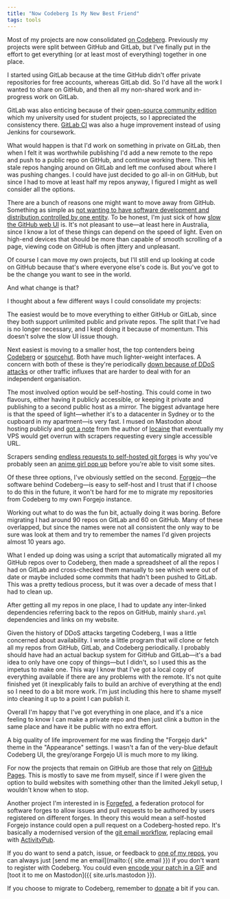 ```yaml
---
title: "Now Codeberg Is My New Best Friend"
tags: tools
---
```


Most of my projects are now consolidated [on Codeberg][my-codeberg]. Previously my projects were split between GitHub and GitLab, but I've finally put in the effort to get everything (or at least most of everything) together in one place.

[my-codeberg]: https://codeberg.org/willhbr

I started using GitLab because at the time GitHub didn't offer private repositories for free accounts, whereas GitLab did. So I'd have all the work I wanted to share on GitHub, and then all my non-shared work and in-progress work on GitLab.

GitLab was also enticing because of their [open-source community edition][gitlab-community] which my university used for student projects, so I appreciated the consistency there. [GitLab CI][gitlab-ci] was also a huge improvement instead of using Jenkins for coursework.

[gitlab-community]: https://about.gitlab.com/install/
[gitlab-ci]: /2016/02/12/testing-gitlab-ci/

What would happen is that I'd work on something in private on GitLab, then when I felt it was worthwhile publishing I'd add a new remote to the repo and push to a public repo on GitHub, and continue working there. This left stale repos hanging around on GitLab and left me confused about where I was pushing changes. I could have just decided to go all-in on GitHub, but since I had to move at least half my repos anyway, I figured I might as well consider all the options.

There are a bunch of reasons one might want to move away from GitHub. Something as simple as [not wanting to have software development and distribution controlled by one entity][only-option]. To be honest, I'm just sick of how [slow the GitHub web UI][slow-github] is. It's not pleasant to use—at least here in Australia, since I know a lot of these things can depend on the speed of light. Even on high-end devices that should be more than capable of smooth scrolling of a page, viewing code on GitHub is often jittery and unpleasant.

[only-option]: https://blog.edwardloveall.com/lets-make-sure-github-doesnt-become-the-only-option
[slow-github]: https://yoyo-code.com/why-is-github-ui-getting-so-much-slower/

Of course I can move my own projects, but I'll still end up looking at code on GitHub because that's where everyone else's code is. But you've got to be the change you want to see in the world.

And what change is that?

I thought about a few different ways I could consolidate my projects:

The easiest would be to move everything to either GitHub or GitLab, since they both support unlimited public and private repos. The split that I've had is no longer necessary, and I kept doing it because of momentum. This doesn't solve the slow UI issue though.

Next easiest is moving to a smaller host, the top contenders being [Codeberg][codeberg] or [sourcehut][sourcehut]. Both have much lighter-weight interfaces. A concern with both of these is they're periodically [down because of DDoS attacks][ddos] or other traffic influxes that are harder to deal with for an independent organisation.

[ddos]: https://www.macchaffee.com/blog/2024/ddos-attacks/
[sourcehut]: https://sourcehut.org
[codeberg]: https://codeberg.org

The most involved option would be self-hosting. This could come in two flavours, either having it publicly accessible, or keeping it private and publishing to a second public host as a mirror. The biggest advantage here is that the speed of light—whether it's to a datacenter in Sydney or to the cupboard in my apartment—is very fast. I mused on Mastodon about hosting publicly and [got a note][mad-scientist] from the author of [Iocaine][iocaine] that eventually my VPS would get overrun with scrapers requesting every single accessible URL.

[iocaine]: https://iocaine.madhouse-project.org
[mad-scientist]: https://come-from.mad-scientist.club/@algernon/statuses/01JR0BE45PAWC7TETH2HHY3TMT

Scrapers sending [endless requests to self-hosted git forges][anubis-origin] is why you've probably seen an [anime girl pop up][anubis] before you're able to visit some sites.

[anubis]: https://anubis.techaro.lol
[anubis-origin]: https://xeiaso.net/notes/2025/amazon-crawler/

Of these three options, I've obviously settled on the second. [Forgejo](https://forgejo.org)—the software behind Codeberg—is easy to self-host and I trust that if I choose to do this in the future, it won't be hard for me to migrate my repositories from Codeberg to my own Forgejo instance.

Working out what to do was the fun bit, actually doing it was boring. Before migrating I had around 90 repos on GitLab and 60 on GitHub. Many of these overlapped, but since the names were not all consistent the only way to be sure was look at them and try to remember the names I'd given projects almost 10 years ago.

What I ended up doing was using a script that automatically migrated all my GitHub repos over to Codeberg, then made a spreadsheet of all the repos I had on GitLab and cross-checked them manually to see which were out of date or maybe included some commits that hadn't been pushed to GitLab. This was a pretty tedious process, but it was over a decade of mess that I had to clean up.

After getting all my repos in one place, I had to update any inter-linked dependencies referring back to the repos on GitHub, mainly `shard.yml` dependencies and links on my website.

Given the history of DDoS attacks targeting Codeberg, I was a little concerned about availability. I wrote a little program that will clone or fetch all my repos from GitHub, GitLab, and Codeberg periodically. I probably should have had an actual backup system for GitHub and GitLab—it's a bad idea to only have one copy of things—but I didn't, so I used this as the impetus to make one. This way I know that I've got a local copy of everything available if there are any problems with the remote. It's not quite finished yet (it inexplicably fails to build an archive of everything at the end) so I need to do a bit more work. I'm just including this here to shame myself into cleaning it up to a point I can publish it.

Overall I'm happy that I've got everything in one place, and it's a nice feeling to know I can make a private repo and then just clink a button in the same place and have it be public with no extra effort.

A big quality of life improvement for me was finding the "Forgejo dark" theme in the "Appearance" settings. I wasn't a fan of the very-blue default Codeberg UI, the grey/orange Forgejo UI is much more to my liking.

For now the projects that remain on GitHub are those that rely on [GitHub Pages](https://pages.github.com). This is mostly to save me from myself, since if I were given the option to build websites with something other than the limited Jekyll setup, I wouldn't know when to stop.

Another project I'm interested in is [Forgefed](http://forgefed.org), a federation protocol for software forges to allow issues and pull requests to be authored by users registered on different forges. In theory this would mean a self-hosted Forgejo instance could open a pull request on a Codeberg-hosted repo. It's basically a modernised version of the [git email workflow][git-email], replacing email with [ActivityPub][activitypub].

[activitypub]: https://activitypub.rocks
[git-email]: https://git-scm.com/book/en/v2/Appendix-C%3A-Git-Commands-Email

If you do want to send a patch, issue, or feedback to [one of my repos][my-codeberg], you can always just [send me an email](mailto:{{ site.email }}) if you don't want to register with Codeberg. You could even [encode your patch in a GIF][git-gif] and [toot it to me on Mastodon]({{ site.urls.mastodon }}).

[git-gif]: /2025/06/16/gif-the-git-interchange-format/

If you choose to migrate to Codeberg, remember to [donate](https://donate.codeberg.org/) a bit if you can.
